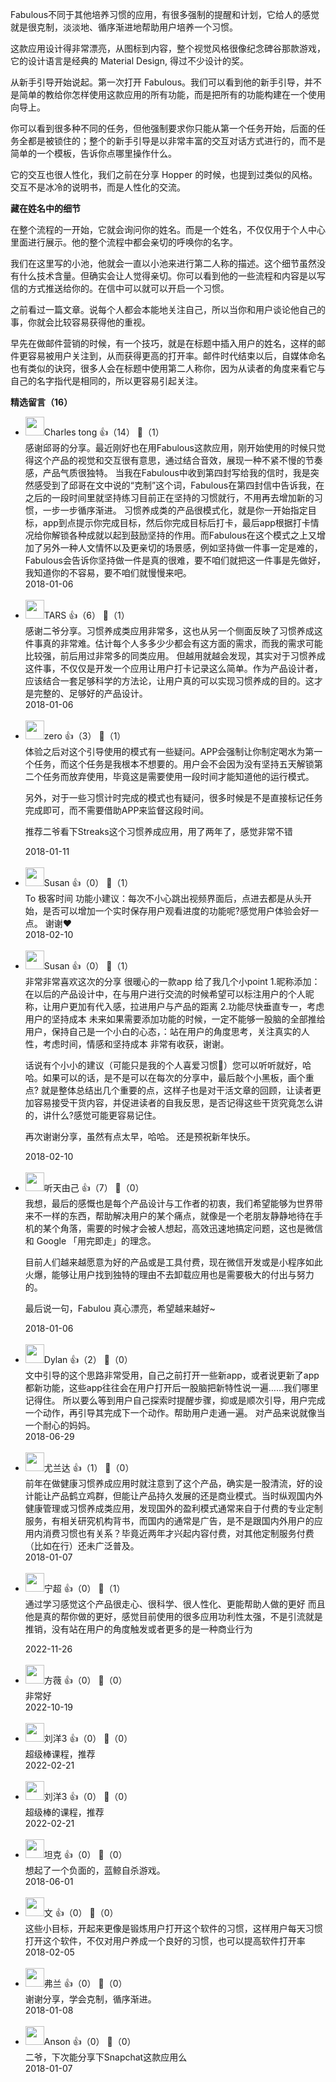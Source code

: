 Fabulous不同于其他培养习惯的应用，有很多强制的提醒和计划，它给人的感觉就是很克制，淡淡地、循序渐进地帮助用户培养一个习惯。

这款应用设计得非常漂亮，从图标到内容，整个视觉风格很像纪念碑谷那款游戏，它的设计语言是经典的 Material Design, 得过不少设计的奖。

从新手引导开始说起。第一次打开 Fabulous。我们可以看到他的新手引导，并不是简单的教给你怎样使用这款应用的所有功能，而是把所有的功能构建在一个使用向导上。

你可以看到很多种不同的任务，但他强制要求你只能从第一个任务开始，后面的任务全都是被锁住的；整个的新手引导是以非常丰富的交互对话方式进行的，而不是简单的一个模板，告诉你点哪里操作什么。

它的交互也很人性化，我们之前在分享 Hopper 的时候，也提到过类似的风格。交互不是冰冷的说明书，而是人性化的交流。

**藏在姓名中的细节**

在整个流程的一开始，它就会询问你的姓名。而是一个姓名，不仅仅用于个人中心里面进行展示。他的整个流程中都会亲切的呼唤你的名字。

我们在这里写的小池，他就会一直以小池来进行第二人称的描述。这个细节虽然没有什么技术含量。但确实会让人觉得亲切。你可以看到他的一些流程和内容是以写信的方式推送给你的。在信中可以就可以开启一个习惯。

之前看过一篇文章。说每个人都会本能地关注自己，所以当你和用户谈论他自己的事，你就会比较容易获得他的重视。

早先在做邮件营销的时候，有一个技巧，就是在标题中插入用户的姓名，这样的邮件更容易被用户关注到，从而获得更高的打开率。邮件时代结束以后，自媒体命名也有类似的诀窍，很多人会在标题中使用第二人称你，因为从读者的角度来看它与自己的名字指代是相同的，所以更容易引起关注。
<div><strong>精选留言（16）</strong></div><ul>
<li><img src="https://static001.geekbang.org/account/avatar/00/0f/5c/72/9dd6407f.jpg" width="30px"><span>Charles tong</span> 👍（14） 💬（1）<div>感谢邱哥的分享。最近刚好也在用Fabulous这款应用，刚开始使用的时候只觉得这个产品的视觉和交互很有意思，通过结合音效，展现一种不紧不慢的节奏感，产品气质很独特。
当我在Fabulous中收到第四封写给我的信时，我是突然感受到了邱哥在文中说的“克制”这个词，Fabulous在第四封信中告诉我，在之后的一段时间里就坚持练习目前正在坚持的习惯就行，不用再去增加新的习惯，一步一步循序渐进。
习惯养成类的产品很模式化，就是你一开始指定目标，app到点提示你完成目标，然后你完成目标后打卡，最后app根据打卡情况给你解锁各种成就以起到鼓励坚持的作用。而Fabulous在这个模式之上又增加了另外一种人文情怀以及更亲切的场景感，例如坚持做一件事一定是难的，Fabulous会告诉你坚持做一件是真的很难，要不咱们就把这一件事是先做好，我知道你的不容易，要不咱们就慢慢来吧。</div>2018-01-06</li><br/><li><img src="https://static001.geekbang.org/account/avatar/00/0f/96/a3/c855e8b0.jpg" width="30px"><span>TARS</span> 👍（6） 💬（1）<div>感谢二爷分享。习惯养成类应用非常多，这也从另一个侧面反映了习惯养成这件事真的非常难。估计每个人多多少少都会有这方面的需求，而我的需求可能比较强，前后用过非常多的同类应用。
但越用就越会发现，其实对于习惯养成这件事，不仅仅是开发一个应用让用户打卡记录这么简单。作为产品设计者，应该结合一套足够科学的方法论，让用户真的可以实现习惯养成的目的。这才是完整的、足够好的产品设计。</div>2018-01-06</li><br/><li><img src="https://static001.geekbang.org/account/avatar/00/0f/9e/aa/49e52e14.jpg" width="30px"><span>zero</span> 👍（3） 💬（1）<div>体验之后对这个引导使用的模式有一些疑问。APP会强制让你制定喝水为第一个任务，而这个任务是我根本不想要的。用户会不会因为没有坚持五天解锁第二个任务而放弃使用，毕竟这是需要使用一段时间才能知道他的运行模式。

另外，对于一些习惯计时完成的模式也有疑问，很多时候是不是直接标记任务完成即可，而不需要借助APP来监督这段时间。

推荐二爷看下Streaks这个习惯养成应用，用了两年了，感觉非常不错</div>2018-01-11</li><br/><li><img src="" width="30px"><span>Susan</span> 👍（0） 💬（1）<div>To 极客时间
功能小建议：每次不小心跳出视频界面后，点进去都是从头开始，是否可以增加一个实时保存用户观看进度的功能呢?感觉用户体验会好一点。
谢谢❤</div>2018-02-10</li><br/><li><img src="" width="30px"><span>Susan</span> 👍（0） 💬（1）<div>非常非常喜欢这次的分享
很暖心的一款app 给了我几个小point
1.昵称添加：
在以后的产品设计中，在与用户进行交流的时候希望可以标注用户的个人昵称，让用户更加有代入感，拉进用户与产品的距离
2.功能尽快垂直专一，考虑用户的坚持成本
未来如果需要添加功能的时候，一定不能够一股脑的全部推给用户，保持自己是一个小白的心态，：站在用户的角度思考，关注真实的人性，考虑时间，情感和坚持成本
非常有收获，谢谢。

话说有个小小的建议（可能只是我的个人喜爱习惯🐶）您可以听听就好，哈哈。如果可以的话，是不是可以在每次的分享中，最后敲个小黑板，画个重点?
就是整体总结出几个重要的点，这样子也是对干活文章的回顾，让读者更加容易接受干货内容，并促进读者的自我反思，是否记得这些干货究竟怎么讲的，讲什么?感觉可能更容易记住。

再次谢谢分享，虽然有点太早，哈哈。
还是预祝新年快乐。
</div>2018-02-10</li><br/><li><img src="https://static001.geekbang.org/account/avatar/00/0f/8e/8b/38b93ca0.jpg" width="30px"><span>听天由己</span> 👍（7） 💬（0）<div>我想，最后的感慨也是每个产品设计与工作者的初衷，我们希望能够为世界带来不一样的东西，帮助解决用户的某个痛点，就像是一个老朋友静静地待在手机的某个角落，需要的时候才会被人想起，高效迅速地搞定问题，这也是微信和 Google 「用完即走」的理念。

目前人们越来越愿意为好的产品或是工具付费，现在微信开发或是小程序如此火爆，能够让用户找到独特的理由不去卸载应用也是需要极大的付出与努力的。

最后说一句，Fabulou 真心漂亮，希望越来越好~</div>2018-01-06</li><br/><li><img src="https://static001.geekbang.org/account/avatar/00/10/94/ee/8451dfc4.jpg" width="30px"><span>Dylan</span> 👍（2） 💬（0）<div>文中引导的这个思路非常受用，自己之前打开一些新app，或者说更新了app都新功能，这些app往往会在用户打开后一股脑把新特性说一遍……我们哪里记得住。
所以要么等到用户自己探索时提醒步骤，抑或是顺次引导，用户完成一个动作，再引导其完成下一个动作。帮助用户走通一遍。
对产品来说就像当一个耐心的妈妈。</div>2018-06-29</li><br/><li><img src="https://static001.geekbang.org/account/avatar/00/0f/e6/41/09abe5b6.jpg" width="30px"><span>尤兰达</span> 👍（1） 💬（0）<div>前年在做健康习惯养成应用时就注意到了这个产品，确实是一股清流，好的设计能让产品鹤立鸡群，但能让产品持久发展的还是商业模式。当时纵观国内外健康管理或习惯养成类应用，发现国外的盈利模式通常来自于付费的专业定制服务，有相关研究机构背书，而国内的通常是广告，是不是跟国内外用户的应用内消费习惯也有关系？毕竟近两年才兴起内容付费，对其他定制服务付费（比如在行）还未广泛普及。</div>2018-01-07</li><br/><li><img src="" width="30px"><span>宁超</span> 👍（0） 💬（1）<div>通过学习感觉这个产品很走心、很科学、很人性化、更能帮助人做的更好
而且他是真的帮你做的更好，感觉目前使用的很多应用功利性太强，不是引流就是推销，没有站在用户的角度触发或者更多的是一种商业行为
</div>2022-11-26</li><br/><li><img src="" width="30px"><span>方薇</span> 👍（0） 💬（0）<div>非常好</div>2022-10-19</li><br/><li><img src="https://thirdwx.qlogo.cn/mmopen/vi_32/PiajxSqBRaEIYQ789LDqQx9S8QAR35aYbq3fVVhiaF56eaJxxABFZBmxy4g8XTibibbZPabv9Xn3xtQ6SayOrfngxw/132" width="30px"><span>刘洋3</span> 👍（0） 💬（0）<div>超级棒课程，推荐</div>2022-02-21</li><br/><li><img src="https://thirdwx.qlogo.cn/mmopen/vi_32/PiajxSqBRaEIYQ789LDqQx9S8QAR35aYbq3fVVhiaF56eaJxxABFZBmxy4g8XTibibbZPabv9Xn3xtQ6SayOrfngxw/132" width="30px"><span>刘洋3</span> 👍（0） 💬（0）<div>超级棒的课程，推荐</div>2022-02-21</li><br/><li><img src="https://static001.geekbang.org/account/avatar/00/11/50/c2/59ac29ea.jpg" width="30px"><span>坦克</span> 👍（0） 💬（0）<div>想起了一个负面的，蓝鲸自杀游戏。</div>2018-06-01</li><br/><li><img src="https://static001.geekbang.org/account/avatar/00/0f/91/1a/c7c62da3.jpg" width="30px"><span>文</span> 👍（0） 💬（0）<div>这些小目标，开起来更像是锻炼用户打开这个软件的习惯，这样用户每天习惯打开这个软件，不仅对用户养成一个良好的习惯，也可以提高软件打开率</div>2018-02-05</li><br/><li><img src="https://static001.geekbang.org/account/avatar/00/0f/94/20/abb7bfe3.jpg" width="30px"><span>弗兰</span> 👍（0） 💬（0）<div>谢谢分享，学会克制，循序渐进。</div>2018-01-08</li><br/><li><img src="http://thirdwx.qlogo.cn/mmopen/vi_32/Q0j4TwGTfTJQPVJ6KHRYJJUXIsoOSk3s9pzia95DZhdHppibpJNVk0ia2yuicxVThLjqBJmjeOhM0t0crcx5yBzcHA/132" width="30px"><span>Anson</span> 👍（0） 💬（0）<div>二爷，下次能分享下Snapchat这款应用么</div>2018-01-07</li><br/>
</ul>
